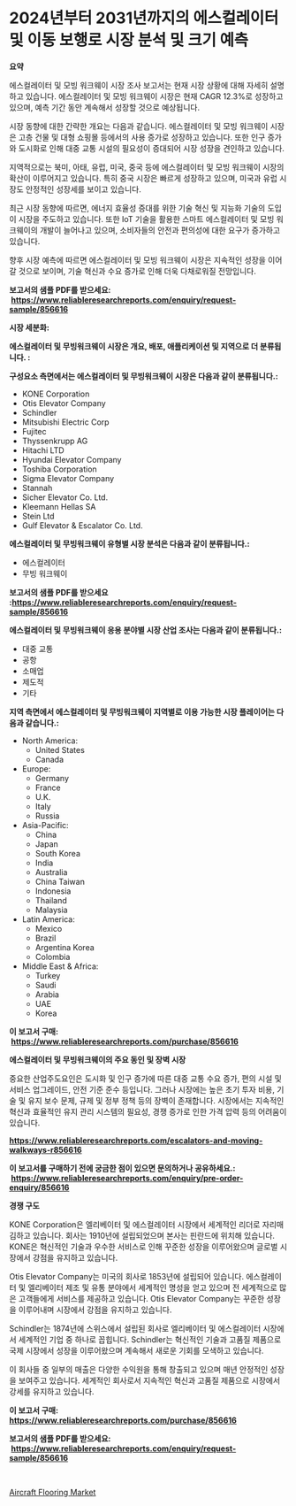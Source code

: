 <p><h1>2024년부터 2031년까지의 에스컬레이터 및 이동 보행로 시장 분석 및 크기 예측</h1></p><p><strong>요약</strong></p>
<p><p>에스컬레이터 및 모빙 워크웨이 시장 조사 보고서는 현재 시장 상황에 대해 자세히 설명하고 있습니다. 에스컬레이터 및 모빙 워크웨이 시장은 현재 CAGR 12.3%로 성장하고 있으며, 예측 기간 동안 계속해서 성장할 것으로 예상됩니다.</p><p>시장 동향에 대한 간략한 개요는 다음과 같습니다. 에스컬레이터 및 모빙 워크웨이 시장은 고층 건물 및 대형 쇼핑몰 등에서의 사용 증가로 성장하고 있습니다. 또한 인구 증가와 도시화로 인해 대중 교통 시설의 필요성이 증대되어 시장 성장을 견인하고 있습니다.</p><p>지역적으로는 북미, 아태, 유럽, 미국, 중국 등에 에스컬레이터 및 모빙 워크웨이 시장의 확산이 이루어지고 있습니다. 특히 중국 시장은 빠르게 성장하고 있으며, 미국과 유럽 시장도 안정적인 성장세를 보이고 있습니다.</p><p>최근 시장 동향에 따르면, 에너지 효율성 증대를 위한 기술 혁신 및 지능화 기술의 도입이 시장을 주도하고 있습니다. 또한 IoT 기술을 활용한 스마트 에스컬레이터 및 모빙 워크웨이의 개발이 늘어나고 있으며, 소비자들의 안전과 편의성에 대한 요구가 증가하고 있습니다.</p><p>향후 시장 예측에 따르면 에스컬레이터 및 모빙 워크웨이 시장은 지속적인 성장을 이어갈 것으로 보이며, 기술 혁신과 수요 증가로 인해 더욱 다채로워질 전망입니다.</p></p>
<p><strong>보고서의 샘플 PDF를 받으세요: &nbsp;<a href="https://www.reliableresearchreports.com/enquiry/request-sample/856616">https://www.reliableresearchreports.com/enquiry/request-sample/856616</a></strong></p>
<p><strong>시장 세분화:</strong></p>
<p><strong> 에스컬레이터 및 무빙워크웨이 시장은 개요, 배포, 애플리케이션 및 지역으로 더 분류됩니다. :</strong></p>
<p><strong>구성요소 측면에서는 에스컬레이터 및 무빙워크웨이 시장은 다음과 같이 분류됩니다.:</strong></p>
<p><ul><li>KONE Corporation</li><li>Otis Elevator Company</li><li>Schindler</li><li>Mitsubishi Electric Corp</li><li>Fujitec</li><li>Thyssenkrupp AG</li><li>Hitachi LTD</li><li>Hyundai Elevator Company</li><li>Toshiba Corporation</li><li>Sigma Elevator Company</li><li>Stannah</li><li>Sicher Elevator Co. Ltd.</li><li>Kleemann Hellas SA</li><li>Stein Ltd</li><li>Gulf Elevator & Escalator Co. Ltd.</li></ul></p>
<p><strong> 에스컬레이터 및 무빙워크웨이 유형별 시장 분석은 다음과 같이 분류됩니다.:</strong></p>
<p><ul><li>에스컬레이터</li><li>무빙 워크웨이</li></ul></p>
<p><strong>보고서의 샘플 PDF를 받으세요 :<a href="https://www.reliableresearchreports.com/enquiry/request-sample/856616">https://www.reliableresearchreports.com/enquiry/request-sample/856616</a></strong></p>
<p><strong> 에스컬레이터 및 무빙워크웨이 응용 분야별 시장 산업 조사는 다음과 같이 분류됩니다.:</strong></p>
<p><ul><li>대중 교통</li><li>공항</li><li>소매업</li><li>제도적</li><li>기타</li></ul></p>
<p><strong>지역 측면에서 에스컬레이터 및 무빙워크웨이 지역별로 이용 가능한 시장 플레이어는 다음과 같습니다.:</strong></p>
<p><ul>
    <li>
        North America:
        <ul>
            <li>United States</li>
            <li>Canada</li>
        </ul>
    </li>
    <li>
        Europe:
        <ul>
            <li>Germany</li>
            <li>France</li>
            <li>U.K.</li>
            <li>Italy</li>
            <li>Russia</li>
        </ul>
    </li>
    <li>
        Asia-Pacific:
        <ul>
            <li>China</li>
            <li>Japan</li>
            <li>South Korea</li>
            <li>India</li>
            <li>Australia</li>
            <li>China Taiwan</li>
            <li>Indonesia</li>
            <li>Thailand</li>
            <li>Malaysia</li>
        </ul>
    </li>
    <li>
        Latin America:
        <ul>
            <li>Mexico</li>
            <li>Brazil</li>
            <li>Argentina Korea</li>
            <li>Colombia</li>
        </ul>
    </li>
    <li>
        Middle East & Africa:
        <ul>
            <li>Turkey</li>
            <li>Saudi</li>
            <li>Arabia</li>
            <li>UAE</li>
            <li>Korea</li>
        </ul>
    </li>
    </ul></p>
<p><strong>이 보고서 구매: &nbsp;<a href="https://www.reliableresearchreports.com/purchase/856616">https://www.reliableresearchreports.com/purchase/856616</a></strong></p>
<p><strong>에스컬레이터 및 무빙워크웨이의 주요 동인 및 장벽 시장</strong></p>
<p><p>중요한 산업주도요인은 도시화 및 인구 증가에 따른 대중 교통 수요 증가, 편의 시설 및 서비스 업그레이드, 안전 기준 준수 등입니다. 그러나 시장에는 높은 초기 투자 비용, 기술 및 유지 보수 문제, 규제 및 정부 정책 등의 장벽이 존재합니다. 시장에서는 지속적인 혁신과 효율적인 유지 관리 시스템의 필요성, 경쟁 증가로 인한 가격 압력 등의 어려움이 있습니다.</p></p>
<p><strong><a href="https://www.reliableresearchreports.com/escalators-and-moving-walkways-r856616">https://www.reliableresearchreports.com/escalators-and-moving-walkways-r856616</a></strong></p>
<p><strong>이 보고서를 구매하기 전에 궁금한 점이 있으면 문의하거나 공유하세요.: &nbsp;<a href="https://www.reliableresearchreports.com/enquiry/pre-order-enquiry/856616">https://www.reliableresearchreports.com/enquiry/pre-order-enquiry/856616</a></strong></p>
<p><strong>경쟁 구도</strong></p>
<p><p>KONE Corporation은 엘리베이터 및 에스컬레이터 시장에서 세계적인 리더로 자리매김하고 있습니다. 회사는 1910년에 설립되었으며 본사는 핀란드에 위치해 있습니다. KONE은 혁신적인 기술과 우수한 서비스로 인해 꾸준한 성장을 이루어왔으며 글로벌 시장에서 강점을 유지하고 있습니다. </p><p>Otis Elevator Company는 미국의 회사로 1853년에 설립되어 있습니다. 에스컬레이터 및 엘리베이터 제조 및 유통 분야에서 세계적인 명성을 얻고 있으며 전 세계적으로 많은 고객들에게 서비스를 제공하고 있습니다. Otis Elevator Company는 꾸준한 성장을 이루어내며 시장에서 강점을 유지하고 있습니다.</p><p>Schindler는 1874년에 스위스에서 설립된 회사로 엘리베이터 및 에스컬레이터 시장에서 세계적인 기업 중 하나로 꼽힙니다. Schindler는 혁신적인 기술과 고품질 제품으로 국제 시장에서 성장을 이루어왔으며 계속해서 새로운 기회를 모색하고 있습니다.</p><p>이 회사들 중 일부의 매출은 다양한 수익원을 통해 창출되고 있으며 매년 안정적인 성장을 보여주고 있습니다. 세계적인 회사로서 지속적인 혁신과 고품질 제품으로 시장에서 강세를 유지하고 있습니다.</p></p>
<p><strong>이 보고서 구매: &nbsp; <a href="https://www.reliableresearchreports.com/purchase/856616">https://www.reliableresearchreports.com/purchase/856616</a></strong></p>
<p><strong>보고서의 샘플 PDF를 받으세요: &nbsp;<a href="https://www.reliableresearchreports.com/enquiry/request-sample/856616">https://www.reliableresearchreports.com/enquiry/request-sample/856616</a></strong><strong></strong></p>
<p>&nbsp;</p>
<p><p><a href="https://fuschia-pecorino-a6d.notion.site/Global-Aircraft-Flooring-Market-Size-and-Market-Trends-Insights-and-Projections-from-2024-to-2031-292e7c850858494086def19c5616bb38">Aircraft Flooring Market</a></p></p>